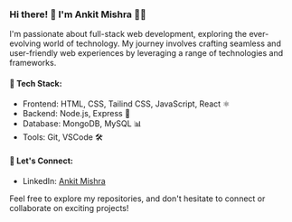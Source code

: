 ### Hi there! 👋 I'm Ankit Mishra 👨‍💻

I'm passionate about full-stack web development, exploring the ever-evolving world of technology. My journey involves crafting seamless and user-friendly web experiences by leveraging a range of technologies and frameworks.

#### 🔧 Tech Stack:
- Frontend: HTML, CSS, Tailind CSS, JavaScript, React ⚛️
- Backend: Node.js, Express 🚀
- Database: MongoDB, MySQL 📊
- Tools: Git, VSCode 🛠️

#### 🤝 Let's Connect:
- LinkedIn: <a href="https://www.linkedin.com/in/ankit-orion/">Ankit Mishra</a>

Feel free to explore my repositories, and don't hesitate to connect or collaborate on exciting projects!
